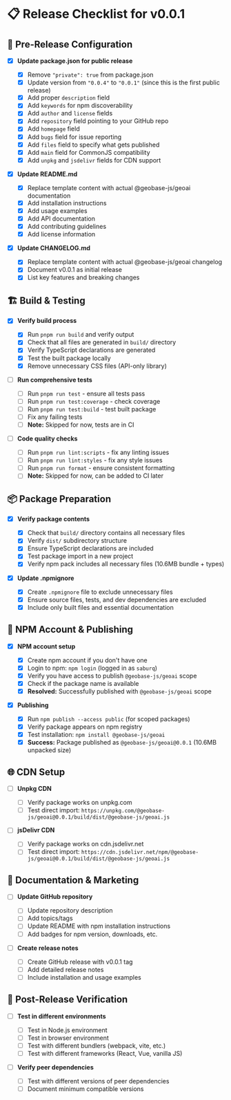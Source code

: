 # 📋 Release Checklist for v0.0.1

## 🔧 **Pre-Release Configuration**

- [x] **Update package.json for public release**

  - [x] Remove `"private": true` from package.json
  - [x] Update version from `"0.0.4"` to `"0.0.1"` (since this is the first public release)
  - [x] Add proper `description` field
  - [x] Add `keywords` for npm discoverability
  - [x] Add `author` and `license` fields
  - [x] Add `repository` field pointing to your GitHub repo
  - [x] Add `homepage` field
  - [x] Add `bugs` field for issue reporting
  - [x] Add `files` field to specify what gets published
  - [x] Add `main` field for CommonJS compatibility
  - [x] Add `unpkg` and `jsdelivr` fields for CDN support

- [x] **Update README.md**

  - [x] Replace template content with actual @geobase-js/geoai documentation
  - [x] Add installation instructions
  - [x] Add usage examples
  - [x] Add API documentation
  - [x] Add contributing guidelines
  - [x] Add license information

- [x] **Update CHANGELOG.md**
  - [x] Replace template content with actual @geobase-js/geoai changelog
  - [x] Document v0.0.1 as initial release
  - [x] List key features and breaking changes

## 🏗️ **Build & Testing**

- [x] **Verify build process**

  - [x] Run `pnpm run build` and verify output
  - [x] Check that all files are generated in `build/` directory
  - [x] Verify TypeScript declarations are generated
  - [x] Test the built package locally
  - [x] Remove unnecessary CSS files (API-only library)

- [ ] **Run comprehensive tests**

  - [ ] Run `pnpm run test` - ensure all tests pass
  - [ ] Run `pnpm run test:coverage` - check coverage
  - [ ] Run `pnpm run test:build` - test built package
  - [ ] Fix any failing tests
  - [ ] **Note:** Skipped for now, tests are in CI

- [ ] **Code quality checks**
  - [ ] Run `pnpm run lint:scripts` - fix any linting issues
  - [ ] Run `pnpm run lint:styles` - fix any style issues
  - [ ] Run `pnpm run format` - ensure consistent formatting
  - [ ] **Note:** Skipped for now, can be added to CI later

## 📦 **Package Preparation**

- [x] **Verify package contents**

  - [x] Check that `build/` directory contains all necessary files
  - [x] Verify `dist/` subdirectory structure
  - [x] Ensure TypeScript declarations are included
  - [x] Test package import in a new project
  - [x] Verify npm pack includes all necessary files (10.6MB bundle + types)

- [x] **Update .npmignore**
  - [x] Create `.npmignore` file to exclude unnecessary files
  - [x] Ensure source files, tests, and dev dependencies are excluded
  - [x] Include only built files and essential documentation

## 🔐 **NPM Account & Publishing**

- [x] **NPM account setup**

  - [x] Create npm account if you don't have one
  - [x] Login to npm: `npm login` (logged in as `saburq`)
  - [x] Verify you have access to publish `@geobase-js/geoai` scope
  - [x] Check if the package name is available
  - [x] **Resolved:** Successfully published with `@geobase-js/geoai` scope

- [x] **Publishing**
  - [x] Run `npm publish --access public` (for scoped packages)
  - [x] Verify package appears on npm registry
  - [x] Test installation: `npm install @geobase-js/geoai`
  - [x] **Success:** Package published as `@geobase-js/geoai@0.0.1` (10.6MB unpacked size)

## 🌐 **CDN Setup**

- [ ] **Unpkg CDN**

  - [ ] Verify package works on unpkg.com
  - [ ] Test direct import: `https://unpkg.com/@geobase-js/geoai@0.0.1/build/dist/@geobase-js/geoai.js`

- [ ] **jsDelivr CDN**
  - [ ] Verify package works on cdn.jsdelivr.net
  - [ ] Test direct import: `https://cdn.jsdelivr.net/npm/@geobase-js/geoai@0.0.1/build/dist/@geobase-js/geoai.js`

## 📝 **Documentation & Marketing**

- [ ] **Update GitHub repository**

  - [ ] Update repository description
  - [ ] Add topics/tags
  - [ ] Update README with npm installation instructions
  - [ ] Add badges for npm version, downloads, etc.

- [ ] **Create release notes**
  - [ ] Create GitHub release with v0.0.1 tag
  - [ ] Add detailed release notes
  - [ ] Include installation and usage examples

## 🧪 **Post-Release Verification**

- [ ] **Test in different environments**

  - [ ] Test in Node.js environment
  - [ ] Test in browser environment
  - [ ] Test with different bundlers (webpack, vite, etc.)
  - [ ] Test with different frameworks (React, Vue, vanilla JS)

- [ ] **Verify peer dependencies**
  - [ ] Test with different versions of peer dependencies
  - [ ] Document minimum compatible versions
